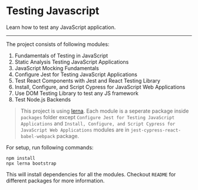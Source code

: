 # Testing Javascript

Learn how to test any JavaScript application.

---

The project consists of following modules:

1. Fundamentals of Testing in JavaScript
2. Static Analysis Testing JavaScript Applications
3. JavaScript Mocking Fundamentals
4. Configure Jest for Testing JavaScript Applications
5. Test React Components with Jest and React Testing Library
6. Install, Configure, and Script Cypress for JavaScript Web Applications
7. Use DOM Testing Library to test any JS framework
8. Test Node.js Backends

> This project is using [lerna](https://github.com/lerna/lerna).
> Each module is a seperate package inside `packages` folder
> except `Configure Jest for Testing JavaScript Applications` and
> `Install, Configure, and Script Cypress for JavaScript Web Applications`
> modules are in `jest-cypress-react-babel-webpack` package.

For setup, run following commands:

```shell
npm install
npx lerna bootstrap
```

This will install dependencies for all the modules. Checkout `README` for different packages for more information.
